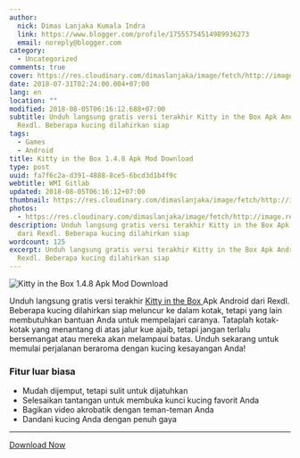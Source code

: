 ```yaml
---
author:
  nick: Dimas Lanjaka Kumala Indra
  link: https://www.blogger.com/profile/17555754514989936273
  email: noreply@blogger.com
category:
  - Uncategorized
comments: true
cover: https://res.cloudinary.com/dimaslanjaka/image/fetch/http://image.rexdl.com/android/game/kitty-in-the-box.jpg
date: 2018-07-31T02:24:00.004+07:00
lang: en
location: ""
modified: 2018-08-05T06:16:12.688+07:00
subtitle: Unduh langsung gratis versi terakhir Kitty in the Box Apk Android dari
  Rexdl. Beberapa kucing dilahirkan siap
tags:
  - Games
  - Android
title: Kitty in the Box 1.4.8 Apk Mod Download
type: post
uuid: fa7f6c2a-d391-4888-8ce5-6bcd3d1b4f9c
webtitle: WMI Gitlab
updated: 2018-08-05T06:16:12+07:00
thumbnail: https://res.cloudinary.com/dimaslanjaka/image/fetch/http://image.rexdl.com/android/game/kitty-in-the-box.jpg
photos:
  - https://res.cloudinary.com/dimaslanjaka/image/fetch/http://image.rexdl.com/android/game/kitty-in-the-box.jpg
description: Unduh langsung gratis versi terakhir Kitty in the Box Apk Android
  dari Rexdl. Beberapa kucing dilahirkan siap
wordcount: 125
excerpt: Unduh langsung gratis versi terakhir Kitty in the Box Apk Android dari
  Rexdl. Beberapa kucing dilahirkan siap
---
```


<img src="https://res.cloudinary.com/dimaslanjaka/image/fetch/http://image.rexdl.com/android/game/kitty-in-the-box.jpg" title="Kitty in the Box 1.4.8 Apk Mod Download" alt="Kitty in the Box 1.4.8 Apk Mod Download"> <p>    Unduh langsung gratis versi terakhir     <a href="https://www.modapkgratis.com/kitty-in-the-box-mod/kitty-in-the-box-v1-4-8-mod/download.html" target="_blank" rel="noopener noreferer nofollow">        Kitty in the Box     </a>    Apk Android dari Rexdl. Beberapa kucing dilahirkan siap meluncur ke dalam     kotak, tetapi yang lain membutuhkan bantuan Anda untuk mempelajari caranya.     Tataplah kotak-kotak yang menantang di atas jalur kue ajaib, tetapi jangan     terlalu bersemangat atau mereka akan melampaui batas. Unduh sekarang untuk     memulai perjalanan beraroma dengan kucing kesayangan Anda! </p><h3>    Fitur luar biasa </h3><ul>    <li>        Mudah dijemput, tetapi sulit untuk dijatuhkan     </li>    <li>        Selesaikan tantangan untuk membuka kunci kucing favorit Anda     </li>    <li>        Bagikan video akrobatik dengan teman-teman Anda     </li>    <li>        Dandani kucing Anda dengan penuh gaya     </li></ul><hr><a href="https://www.modapkgratis.com/kitty-in-the-box-mod/kitty-in-the-box-v1-4-8-mod/download.html" rel="noopener noreferer nofollow" title="Kitty in the Box 1.4.8 Apk Mod Download" alt="Kitty in the Box 1.4.8 Apk Mod Download" class="w3-btn w3-green w3-center">Download Now</a>